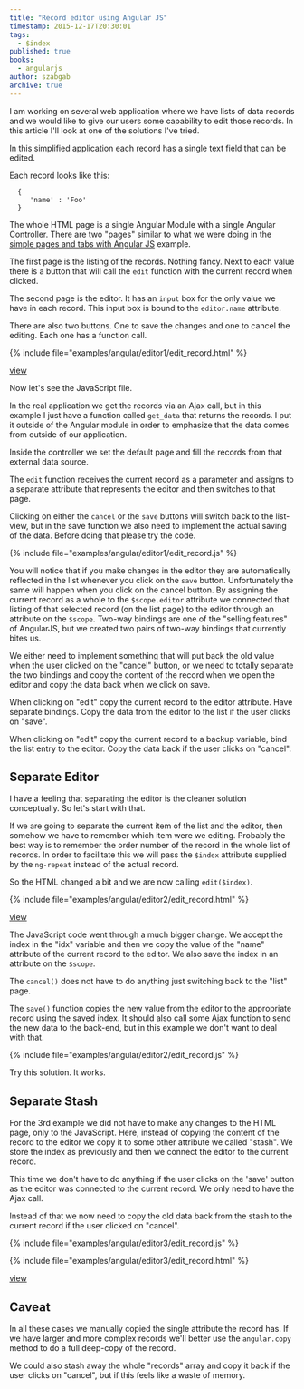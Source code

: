 ```yaml
---
title: "Record editor using Angular JS"
timestamp: 2015-12-17T20:30:01
tags:
  - $index
published: true
books:
  - angularjs
author: szabgab
archive: true
---
```



I am working on several web application where we have lists of data records and we would like to give our users
some capability to edit those records. In this article I'll look at one of the solutions I've tried.


In this simplified application each record has a single text field that can be edited.

Each record looks like this:

```
  {
     'name' : 'Foo'
  }
```

The whole HTML page is a single Angular Module with a single Angular Controller.
There are two "pages" similar to what we were doing in the
[simple pages and tabs with Angular JS](/simple-pages-or-tabs-with-angularjs)
example.

The first page is the listing of the records. Nothing fancy. Next to each value there is a button that will call
the `edit` function with the current record when clicked.

The second page is the editor. It has an `input` box for the only value we have in each record.
This input box is bound to the `editor.name` attribute.

There are also two buttons. One to save the changes and one to cancel the editing. Each one has a function
call.

{% include file="examples/angular/editor1/edit_record.html" %}

[view](examples/angular/editor1/edit_record.html)

Now let's see the JavaScript file.

In the real application we get the records via an Ajax call, but in this example I just have
a function called `get_data` that returns the records. I put it outside of the Angular module
in order to emphasize that the data comes from outside of our application.

Inside the controller we set the default page and fill the records from that external data source.

The `edit` function receives the current record as a parameter and assigns to a separate attribute
that represents the editor and then switches to that page.

Clicking on either the `cancel` or the `save` buttons will switch back to the list-view,
but in the save function we also need to implement the actual saving of the data. Before doing that
please try the code.

{% include file="examples/angular/editor1/edit_record.js" %}

You will notice that if you make changes in the editor they are automatically reflected in the list
whenever you click on the `save` button. Unfortunately the same will happen when you click on
the cancel button. By assigning the current record as a whole to the `$scope.editor` attribute
we connected that listing of that selected record (on the list page) to the editor through an attribute
on the `$scope`. Two-way bindings are one of the "selling features" of AngularJS,
but we created two pairs of two-way bindings that currently bites us.

We either need to implement something that will put back the old value when the user clicked on the "cancel" button,
or we need to totally separate the two bindings and copy the content of the record when we open the editor
and copy the data back when we click on save.

When clicking on "edit" copy the current record to the editor attribute. Have separate bindings. Copy the data from the editor to the list if the user clicks on "save".

When clicking on "edit" copy the current record to a backup variable, bind the list entry to the editor. Copy the data back if the user clicks on "cancel".

## Separate Editor

I have a feeling that separating the editor is the cleaner solution conceptually. So let's start with that.

If we are going to separate the current item of the list and the editor, then somehow we have to remember
which item were we editing. Probably the best way is to remember the order number of the record in the whole
list of records.  In order to facilitate this we will pass the `$index` attribute supplied by the
`ng-repeat` instead of the actual record.

So the HTML changed a bit and we are now calling `edit($index)`.

{% include file="examples/angular/editor2/edit_record.html" %}

[view](examples/angular/editor2/edit_record.html)

The JavaScript code went through a much bigger change. We accept the index in the "idx" variable and
then we copy the value of the "name" attribute of the current record to the editor.
We also save the index in an attribute on the `$scope`. 

The `cancel()` does not have to do anything just switching back to the "list" page.

The `save()` function copies the new value from the editor to the appropriate record using
the saved index.
It should also call some Ajax function to send the new data to the back-end, but in this example
we don't want to deal with that.

{% include file="examples/angular/editor2/edit_record.js" %}

Try this solution. It works.

## Separate Stash

For the 3rd example we did not have to make any changes to the HTML page, only to the
JavaScript. Here, instead of copying the content of the record to the editor we copy it
to some other attribute we called "stash". We store the index as previously and then we
connect the editor to the current record.

This time we don't have to do anything if the user clicks on the 'save' button as the
editor was connected to the current record. We only need to have the Ajax call.

Instead of that we now need to copy the old data back from the stash to the current record
if the user clicked on "cancel".

{% include file="examples/angular/editor3/edit_record.js" %}

{% include file="examples/angular/editor3/edit_record.html" %}

[view](examples/angular/editor3/edit_record.html)

## Caveat

In all these cases we manually copied the single attribute the record has. If we have larger and more complex records
we'll better use the `angular.copy` method to do a full deep-copy of the record.

We could also stash away the whole "records" array and copy it back if the user clicks on "cancel", but if this feels
like a waste of memory.


